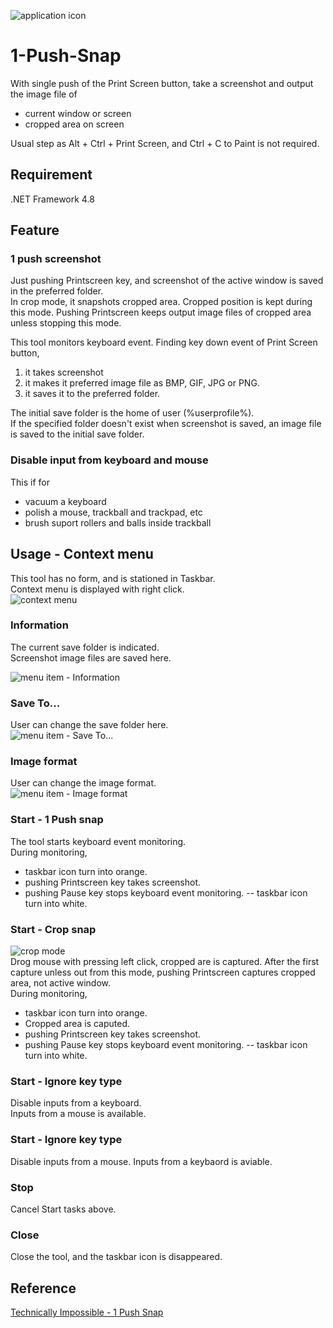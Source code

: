 ![application icon](https://cdn-ak.f.st-hatena.com/images/fotolife/e/espio999/20211223/20211223212918.png)

# 1-Push-Snap
With single push of the Print Screen button, take a screenshot and output the image file of 
- current window or screen
- cropped area on screen

Usual step as Alt + Ctrl + Print Screen, and Ctrl + C to Paint is not required.

## Requirement
.NET Framework 4.8

## Feature
### 1 push screenshot
Just pushing Printscreen key, and screenshot of the active window is saved in the preferred folder.  
In crop mode, it snapshots cropped area.  Cropped position is kept during this mode.  Pushing Printscreen keeps output image files of cropped area unless stopping this mode.

This tool monitors keyboard event.  Finding key down event of Print Screen button, 

1. it takes screenshot
2. it makes it preferred image file as BMP, GIF, JPG or PNG.
3. it saves it to the preferred folder.

The initial save folder is the home of user (%userprofile%).  
If the specified folder doesn't exist when screenshot is saved, an image file is saved to the initial save folder.

### Disable input from keyboard and mouse
This if for
- vacuum a keyboard
- polish a mouse, trackball and trackpad, etc
- brush suport rollers and balls inside trackball

## Usage - Context menu
This tool has no form, and is stationed in Taskbar.  
Context menu is displayed with right click.  
![context menu](https://cdn-ak.f.st-hatena.com/images/fotolife/e/espio999/20220508/20220508120603.png)

### Information
The current save folder is indicated.  
Screenshot image files are saved here.

![menu item - Information](https://cdn-ak.f.st-hatena.com/images/fotolife/e/espio999/20220112/20220112230454.jpg)

### Save To...
User can change the save folder here.  
![menu item - Save To...](https://cdn-ak.f.st-hatena.com/images/fotolife/e/espio999/20220112/20220112230501.jpg)

### Image format
User can change the image format.  
![menu item - Image format](https://cdn-ak.f.st-hatena.com/images/fotolife/e/espio999/20220112/20220112230451.jpg)

### Start - 1 Push snap
The tool starts keyboard event monitoring.  
During monitoring,
- taskbar icon turn into orange.
- pushing Printscreen key takes screenshot.
- pushing Pause key stops keyboard event monitoring.
-- taskbar icon turn into white.

### Start - Crop snap
![crop mode](https://cdn-ak.f.st-hatena.com/images/fotolife/e/espio999/20220508/20220508120607.png)  
Drog mouse with pressing left click, cropped are is captured.  After the first capture unless out from this mode, pushing Printscreen captures cropped area, not active window.  
During monitoring,
- taskbar icon turn into orange.
- Cropped area is caputed.
- pushing Printscreen key takes screenshot.
- pushing Pause key stops keyboard event monitoring.
-- taskbar icon turn into white.

### Start - Ignore key type
Disable inputs from a keyboard.  
Inputs from a mouse is available.

### Start - Ignore key type
Disable inputs from a mouse.
Inputs from a keybaord is aviable.

### Stop
Cancel Start tasks above.

### Close
Close the tool, and the taskbar icon is disappeared.

## Reference
[Technically Impossible - 1 Push Snap](https://impsbl.hatenablog.jp/archive/category/1%20Push%20Snap)
